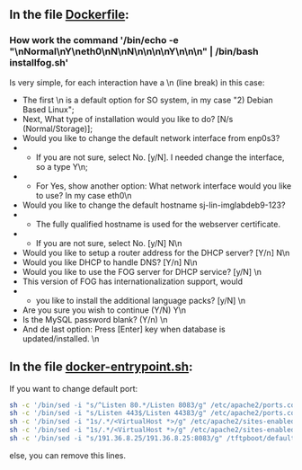 
## In the file [Dockerfile](Dockerfile):

### How work the command '/bin/echo -e "\nNormal\nY\neth0\nN\nN\n\n\n\nY\n\n\n" | /bin/bash installfog.sh'

Is very simple, for each interaction have a \n (line break) in this case:

* The first \n is a default option for SO system, in my case "2) Debian Based Linux";
* Next, What type of installation would you like to do? [N/s (Normal/Storage)];
* Would you like to change the default network interface from enp0s3?
* * If you are not sure, select No. [y/N]. I needed change the interface, so a type Y\n;
* * For Yes, show another option: What network interface would you like to use? In my case eth0\n
* Would you like to change the default hostname sj-lin-imglabdeb9-123?
* * The fully qualified hostname is used for the webserver certificate.
* * If you are not sure, select No. [y/N] N\n
* Would you like to setup a router address for the DHCP server? [Y/n] N\n
* Would you like DHCP to handle DNS? [Y/n] N\n
* Would you like to use the FOG server for DHCP service? [y/N] \n
* This version of FOG has internationalization support, would
* * you like to install the additional language packs? [y/N] \n
* Are you sure you wish to continue (Y/N) Y\n
* Is the MySQL password blank? (Y/n) \n
* And de last option: Press [Enter] key when database is updated/installed. \n

## In the file [docker-entrypoint.sh](docker-entrypoint.sh):

If you want to change default port:

```sh
sh -c '/bin/sed -i "s/^Listen 80.*/Listen 8083/g" /etc/apache2/ports.conf'
sh -c '/bin/sed -i "s/Listen 443$/Listen 44383/g" /etc/apache2/ports.conf'
sh -c '/bin/sed -i "1s/.*/<VirtualHost *>/g" /etc/apache2/sites-enabled/000-default.conf'
sh -c '/bin/sed -i "1s/.*/<VirtualHost *>/g" /etc/apache2/sites-enabled/001-fog.conf'
sh -c '/bin/sed -i "s/191.36.8.25/191.36.8.25:8083/g" /tftpboot/default.ipxe'
```

else, you can remove this lines.
